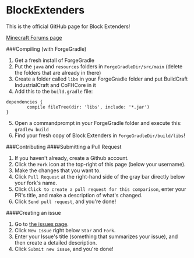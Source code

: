 BlockExtenders
==============

This is the official GitHub page for Block Extenders!

[Minecraft Forums page](http://www.minecraftforum.net)

###Compiling (with ForgeGradle)
1. Get a fresh install of ForgeGradle
2. Put the `java` and `resources` folders in `ForgeGradleDir/src/main` (delete the folders that are already in there)
3. Create a folder called `libs` in your ForgeGradle folder and put BuildCraft IndustrialCraft and CoFHCore in it
4. Add this to the `build.gradle` file:
```
dependencies {
        compile fileTree(dir: 'libs', include: '*.jar')
}
```
5. Open a commandprompt in your ForgeGradle folder and execute this: `gradlew build`
6. Find your fresh copy of Block Extenders in `ForgeGradleDir/build/libs`!

###Contributing
####Submitting a Pull Request
1. If you haven't already, create a Github account.
2. Click the `Fork` icon at the top-right of this page (below your username).
3. Make the changes that you want to.
4. Click `Pull Request` at the right-hand side of the gray bar directly below your fork's name.
5. Click `Click to create a pull request for this comparison`, enter your PR's title, and make a description of what's changed.
6. Click `Send pull request`, and you're done!

####Creating an issue
1. Go to [the issues page](http://github.com/pahimar/Equivalent-Exchange-3/issues).
2. Click `New Issue` right below `Star` and `Fork`.
3. Enter your Issue's title (something that summarizes your issue), and then create a detailed description.
4. Click `Submit new issue`, and you're done!
